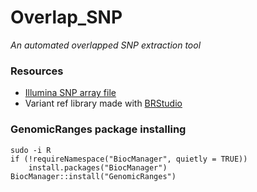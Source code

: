 # Overlap_SNP
*An automated overlapped SNP extraction tool*    

### Resources
- [Illumina SNP array file](https://support.illumina.com/array/array_kits/infinium-global-diversity-array/product-files.html)
- Variant ref library made with [BRStudio](https://github.com/chenh19/BRStudio)

### GenomicRanges package installing
```
sudo -i R
if (!requireNamespace("BiocManager", quietly = TRUE))
    install.packages("BiocManager")
BiocManager::install("GenomicRanges")
```
